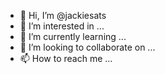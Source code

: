 - 👋 Hi, I’m @jackiesats
- 👀 I’m interested in ...
- 🌱 I’m currently learning ...
- 💞️ I’m looking to collaborate on ...
- 📫 How to reach me ...

<!---
jackiesats/jackiesats is a ✨ special ✨ repository because its `README.md` (this file) appears on your GitHub profile.
You can click the Preview link to take a look at your changes.
--->
